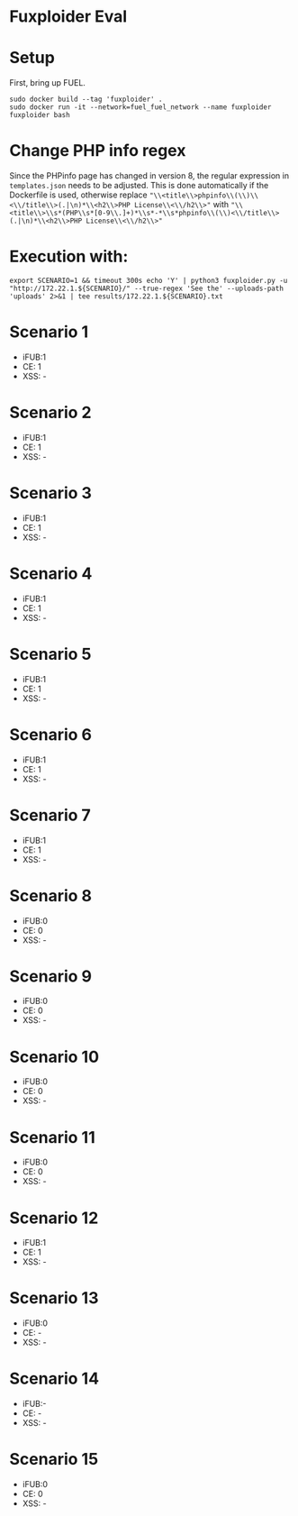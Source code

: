 Fuxploider Eval
==================

# Setup
First, bring up FUEL.

```
sudo docker build --tag 'fuxploider' . 
sudo docker run -it --network=fuel_fuel_network --name fuxploider fuxploider bash
```

# Change PHP info regex
Since the PHPinfo page has changed in version 8, the regular expression in ` templates.json` needs to be adjusted.
This is done automatically if the Dockerfile is used, otherwise replace `"\\<title\\>phpinfo\\(\\)\\<\\/title\\>(.|\n)*\\<h2\\>PHP License\\<\\/h2\\>"` with `"\\<title\\>\\s*(PHP\\s*[0-9\\.]+)*\\s*-*\\s*phpinfo\\(\\)<\\/title\\>(.|\n)*\\<h2\\>PHP License\\<\\/h2\\>"`

# Execution with:

```
export SCENARIO=1 && timeout 300s echo 'Y' | python3 fuxploider.py -u "http://172.22.1.${SCENARIO}/" --true-regex 'See the' --uploads-path 'uploads' 2>&1 | tee results/172.22.1.${SCENARIO}.txt
```




# Scenario 1
- iFUB:1
- CE:  1
- XSS: -

# Scenario 2
- iFUB:1
- CE:  1
- XSS: -

# Scenario 3
- iFUB:1
- CE:  1
- XSS: -

# Scenario 4
- iFUB:1
- CE:  1
- XSS: -

# Scenario 5
- iFUB:1
- CE:  1
- XSS: -

# Scenario 6
- iFUB:1
- CE:  1
- XSS: -

# Scenario 7
- iFUB:1
- CE:  1
- XSS: -

# Scenario 8
- iFUB:0
- CE:  0
- XSS: -

# Scenario 9
- iFUB:0
- CE:  0
- XSS: -

# Scenario 10
- iFUB:0
- CE:  0
- XSS: -

# Scenario 11
- iFUB:0
- CE:  0
- XSS: -

# Scenario 12
- iFUB:1
- CE:  1
- XSS: -

# Scenario 13
- iFUB:0
- CE:  -
- XSS: -

# Scenario 14
- iFUB:-
- CE:  -
- XSS: -

# Scenario 15
- iFUB:0
- CE:  0
- XSS: -
